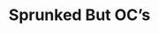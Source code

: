 ---
slug: sprunked-but-ocs-2391
title: Sprunked But OC’s
description: "Sprunked But OC’s is an exciting online game. Play for free directly in your browser!"
icon: /images/popular_mods/Sprunked But OC’s.png
url: https://wowtbc.net/sprunkin/sprunked-oc/index.html
previewImage: /images/popular_mods/Sprunked But OC’s.png
type: popular mods

# SEO配置
seo:
  title: "Sprunked But OC’s - Play Free Online Game | Fun Browser Games"
  description: "Sprunked But OC’s - Play this fun online game for free in your browser. No download required!"
  ogImage: "/images/popular_mods/Sprunked But OC’s.png"
  keywords: "sprunked-but-ocs-2391, online game, browser game, free game, popular mods game, play online"

videoUrls:
  - https://www.youtube.com/embed/example1
  - https://www.youtube.com/embed/example2

whyPlay:
  title: "Why Play Sprunked But OC’s?"
  items:
    - "Immersive Gameplay: Sprunked But OC’s offers an engaging and immersive gaming experience that will keep you entertained for hours"
    - "Challenging Levels: Test your skills with increasingly difficult challenges and obstacles"
    - "Beautiful Graphics: Enjoy stunning visuals and smooth animations that bring the game world to life"
    - "Regular Updates: New content and features are added regularly to keep the game fresh and exciting"
    - "Free to Play: Experience all the fun without spending a penny"
    - "Community Features: Connect with other players, share strategies, and compete for high scores"
    - "Cross-Platform: Play on any device with a web browser, no downloads required"

features:
  title: "Key Features of Sprunked But OC’s"
  image: "/images/popular_mods/Sprunked But OC’s.png"
  items:
    - "Intuitive Controls: Easy to learn controls make Sprunked But OC’s accessible for players of all skill levels"
    - "Multiple Game Modes: Enjoy various gameplay options that provide different challenges and experiences"
    - "Character Customization: Personalize your gaming experience with unique characters and items"
    - "Achievement System: Complete special tasks to earn rewards and recognition"
    - "Leaderboards: Compete with players worldwide and see who can achieve the highest scores"

characteristics:
  title: "Game Characteristics"
  image: "/images/popular_mods/Sprunked But OC’s.png"
  items:
    - "Genre: Popular mods game with elements of strategy and skill"
    - "Difficulty: Suitable for both casual gamers and those seeking a challenge"
    - "Play Time: Quick sessions or extended gameplay, depending on your preference"
    - "Art Style: Vibrant and engaging visuals that enhance the gaming experience"
    - "Sound Design: Immersive audio that complements the gameplay perfectly"

info: "Sprunked But OC’s is an exciting online game that offers players a unique and engaging gaming experience. With its intuitive controls, stunning visuals, and challenging gameplay, Sprunked But OC’s provides hours of entertainment for players of all ages and skill levels. Whether you're looking for a quick gaming session during a break or an extended play session, Sprunked But OC’s delivers an immersive experience that will keep you coming back for more. The game features multiple levels of increasing difficulty, ensuring that players are constantly challenged as they progress. With regular updates adding new content and features, Sprunked But OC’s remains fresh and exciting, providing endless entertainment options for its growing community of players."

howToPlayIntro: "Welcome to Sprunked But OC’s! This guide will walk you through the basics and help you master the game. Whether you're a beginner or looking to improve your skills, these tips and instructions will enhance your gaming experience."

howToPlaySteps:
  - title: "Getting Started"
    description: "Begin your Sprunked But OC’s adventure by familiarizing yourself with the controls. Use your keyboard or mouse to navigate through the game interface. The tutorial will guide you through the basic mechanics and help you understand the objectives."
  - title: "Understanding the Objectives"
    description: "In Sprunked But OC’s, your main goal is to progress through levels by completing specific objectives. Each level presents unique challenges that require different strategies and approaches."
  - title: "Mastering the Controls"
    description: "Practice using the controls to improve your precision and reaction time. Sprunked But OC’s requires quick reflexes and strategic thinking to overcome obstacles and defeat opponents."
  - title: "Utilizing Power-ups"
    description: "Collect power-ups throughout the game to enhance your abilities and overcome difficult challenges. Each power-up offers unique advantages that can be crucial for success."
  - title: "Developing Strategies"
    description: "As you progress in Sprunked But OC’s, develop effective strategies for different scenarios. Analyze patterns, anticipate challenges, and adapt your approach to maximize your performance."

faq:
  title: "Frequently Asked Questions about Sprunked But OC’s"
  items:
    - question: "Is Sprunked But OC’s free to play?"
      answer: "Yes, Sprunked But OC’s is completely free to play directly in your web browser. No downloads or purchases are required to enjoy the full game experience."
    - question: "Can I play Sprunked But OC’s on mobile devices?"
      answer: "Yes, Sprunked But OC’s is optimized for both desktop and mobile play. You can enjoy the game on any device with a web browser and internet connection."
    - question: "Are there any in-game purchases?"
      answer: "While Sprunked But OC’s is free to play, there may be optional in-game purchases available for cosmetic items or additional features that don't affect core gameplay."
    - question: "How often is Sprunked But OC’s updated?"
      answer: "The developers regularly update Sprunked But OC’s with new content, features, and improvements based on player feedback and game performance."
    - question: "Can I play Sprunked But OC’s offline?"
      answer: "Currently, Sprunked But OC’s requires an internet connection to play as it's a browser-based online game."
    - question: "Is Sprunked But OC’s suitable for children?"
      answer: "Yes, Sprunked But OC’s is designed to be family-friendly and suitable for players of all ages."
    - question: "How do I report bugs or issues?"
      answer: "If you encounter any problems while playing Sprunked But OC’s, you can report them through the game's support page or contact the developers directly through their website."
    - question: "Still Have Questions?"
      answer: "If you have additional questions about Sprunked But OC’s that aren't covered in this FAQ, please visit our support center or contact our customer service team for assistance."
---